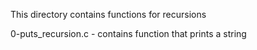 This directory contains functions for recursions

0-puts_recursion.c - contains function that prints a string
